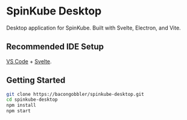 # SpinKube Desktop

Desktop application for SpinKube. Built with Svelte, Electron, and Vite.

## Recommended IDE Setup

[VS Code](https://code.visualstudio.com/) + [Svelte](https://marketplace.visualstudio.com/items?itemName=svelte.svelte-vscode).

## Getting Started

```bash
git clone https://bacongobbler/spinkube-desktop.git
cd spinkube-desktop
npm install
npm start
```
